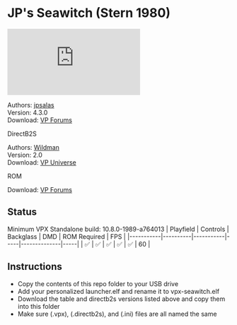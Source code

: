 # JP's Seawitch (Stern 1980)

![Table Preview](https://www.vpforums.org/index.php?app=downloads&module=display&section=screenshot&record=114045&id=15265&full=1)

Authors: [jpsalas](https://www.vpforums.org/index.php?s=543a5ca562cc33a89debe8ace8834f1e&showuser=277)  
Version: 4.3.0  
Download: [VP Forums](https://www.vpforums.org/index.php?app=downloads&showfile=15265)

DirectB2S

Authors: [Wildman](https://vpuniverse.com/profile/5-wildman/)  
Version: 2.0  
Download: [VP Universe](https://vpuniverse.com/files/file/2200-seawitchstern1980/)

ROM

Download: [VP Forums](https://www.vpforums.org/index.php?app=downloads&showfile=742)

## Status 

Minimum VPX Standalone build: 10.8.0-1989-a764013
| Playfield | Controls | Backglass | DMD | ROM Required | FPS | 
|-----------|----------|-----------|-----|--------------|-----|
| :white_check_mark: | :white_check_mark: | :white_check_mark: | :white_check_mark: | :white_check_mark: | 60 |

## Instructions

- Copy the contents of this repo folder to your USB drive
- Add your personalized launcher.elf and rename it to vpx-seawitch.elf
- Download the table and directb2s versions listed above and copy them into this folder
- Make sure (.vpx), (.directb2s), and (.ini) files are all named the same
